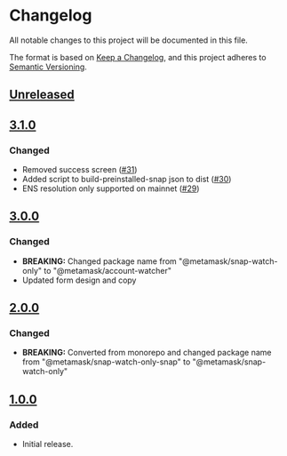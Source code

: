 # Changelog

All notable changes to this project will be documented in this file.

The format is based on [Keep a Changelog](https://keepachangelog.com/en/1.0.0/),
and this project adheres to [Semantic Versioning](https://semver.org/spec/v2.0.0.html).

## [Unreleased]

## [3.1.0]

### Changed

- Removed success screen ([#31](https://github.com/MetaMask/snap-watch-only/pull/31))
- Added script to build-preinstalled-snap json to dist ([#30](https://github.com/MetaMask/snap-watch-only/pull/30))
- ENS resolution only supported on mainnet ([#29](https://github.com/MetaMask/snap-watch-only/pull/29))

## [3.0.0]

### Changed

- **BREAKING:** Changed package name from "@metamask/snap-watch-only" to "@metamask/account-watcher"
- Updated form design and copy

## [2.0.0]

### Changed

- **BREAKING:** Converted from monorepo and changed package name from "@metamask/snap-watch-only-snap" to "@metamask/snap-watch-only"

## [1.0.0]

### Added

- Initial release.

[Unreleased]: https://github.com/MetaMask/snap-watch-only/compare/v3.1.0...HEAD
[3.1.0]: https://github.com/MetaMask/snap-watch-only/compare/v3.0.0...v3.1.0
[3.0.0]: https://github.com/MetaMask/snap-watch-only/compare/v2.0.0...v3.0.0
[2.0.0]: https://github.com/MetaMask/snap-watch-only/compare/v1.0.0...v2.0.0
[1.0.0]: https://github.com/MetaMask/snap-watch-only/releases/tag/v1.0.0
